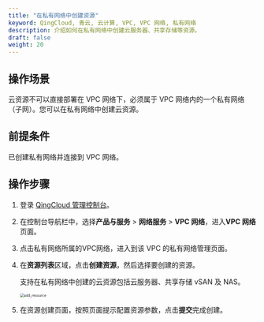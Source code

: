 ```yaml
---
title: "在私有网络中创建资源"
keyword: QingCloud, 青云, 云计算, VPC, VPC 网络, 私有网络
description: 介绍如何在私有网络中创建云服务器、共享存储等资源。
draft: false
weight: 20
---
```


## 操作场景

云资源不可以直接部署在 VPC 网络下，必须属于 VPC 网络内的一个私有网络（子网）。您可以在私有网络中创建云资源。

## 前提条件

已创建私有网络并连接到 VPC 网络。

## 操作步骤

1. 登录 [QingCloud 管理控制台](https://console.qingcloud.com/login)。

2. 在控制台导航栏中，选择**产品与服务** > **网络服务** > **VPC 网络**，进入**VPC 网络**页面。

3. 点击私有网络所属的VPC网络，进入到该 VPC 的私有网络管理页面。

4. 在**资源列表**区域，点击**创建资源**，然后选择要创建的资源。

   支持在私有网络中创建的云资源包括云服务器、共享存储 vSAN 及 NAS。

   <img src="/network/vpc/_images/502020_add_resource.png" alt="add_resource" style="zoom:50%;" />

5. 在资源创建页面，按照页面提示配置资源参数，点击**提交**完成创建。

